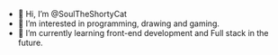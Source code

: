 - 👋 Hi, I’m @SoulTheShortyCat
- 👀 I’m interested in programming, drawing and gaming.
- 🌱 I’m currently learning front-end development and Full stack in the future.

<!---
SoulTheShortyCat/SoulTheShortyCat is a ✨ special ✨ repository because its `README.md` (this file) appears on your GitHub profile.
You can click the Preview link to take a look at your changes.
--->
